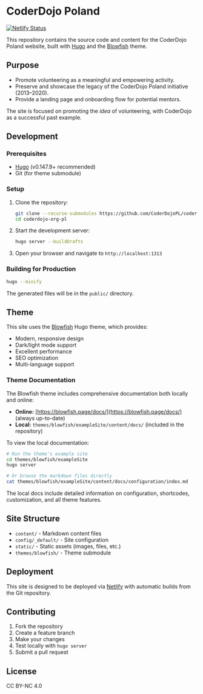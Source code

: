 # CoderDojo Poland

[![Netlify Status](https://api.netlify.com/api/v1/badges/3d4a2b3c-8f39-4733-9d87-3dfa0d67b875/deploy-status)](https://app.netlify.com/projects/coderdojopolska/deploys)

This repository contains the source code and content for the CoderDojo Poland website, built with [Hugo](https://gohugo.io/) and the [Blowfish](https://blowfish.page/) theme.

## Purpose

- Promote volunteering as a meaningful and empowering activity.
- Preserve and showcase the legacy of the CoderDojo Poland initiative (2013–2020).
- Provide a landing page and onboarding flow for potential mentors.

The site is focused on promoting the *idea* of volunteering, with CoderDojo as a successful past example.

## Development

### Prerequisites

- [Hugo](https://gohugo.io/) (v0.147.9+ recommended)
- Git (for theme submodule)

### Setup

1. Clone the repository:
   ```bash
   git clone --recurse-submodules https://github.com/CoderDojoPL/coderdojo-org-pl.git
   cd coderdojo-org-pl
   ```

2. Start the development server:
   ```bash
   hugo server --buildDrafts
   ```

3. Open your browser and navigate to `http://localhost:1313`

### Building for Production

```bash
hugo --minify
```

The generated files will be in the `public/` directory.

## Theme

This site uses the [Blowfish](https://blowfish.page/) Hugo theme, which provides:

- Modern, responsive design
- Dark/light mode support
- Excellent performance
- SEO optimization
- Multi-language support

### Theme Documentation

The Blowfish theme includes comprehensive documentation both locally and online:

- **Online:** [https://blowfish.page/docs/](https://blowfish.page/docs/) (always up-to-date)
- **Local:** `themes/blowfish/exampleSite/content/docs/` (included in the repository)

To view the local documentation:
```bash
# Run the theme's example site
cd themes/blowfish/exampleSite
hugo server

# Or browse the markdown files directly
cat themes/blowfish/exampleSite/content/docs/configuration/index.md
```

The local docs include detailed information on configuration, shortcodes, customization, and all theme features.

## Site Structure

- `content/` - Markdown content files
- `config/_default/` - Site configuration
- `static/` - Static assets (images, files, etc.)
- `themes/blowfish/` - Theme submodule

## Deployment

This site is designed to be deployed via [Netlify](https://www.netlify.com/) with automatic builds from the Git repository.

## Contributing

1. Fork the repository
2. Create a feature branch
3. Make your changes
4. Test locally with `hugo server`
5. Submit a pull request

## License

CC BY-NC 4.0
